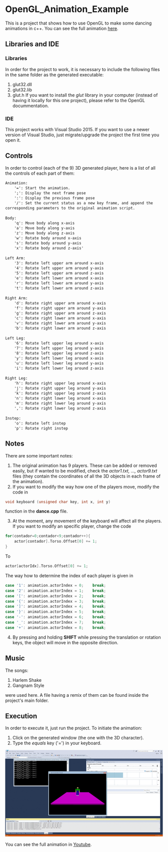 # OpenGL_Animation_Example

This is a project that shows how to use OpenGL to make some dancing animations in c++. You can see the full animation [here](https://www.youtube.com/watch?v=KFd-cBKOI2c).

## Libraries and IDE

### Libraries

In order for the project to work, it is necessary to include the following files in the same folder as the generated executable:
1. glut32.dll
2. glut32.lib
3. glut.h
If you want to install the *glut* library in your computer (instead of having it locally for this one project), please refer to the OpenGL docummentation.

### IDE

This project works with Visual Studio 2015. If you want to use a newer version of Visual Studio, just migrate/upgrade the project the first time you open it.

## Controls

In order to control (each of the 9) 3D generated player, here is a list of all the controls of each part of them:
```
Animation:
	'=': Start the animation.
	';': Display the next frame pose
	':': Display the previous frame pose
	'/': Set the current status as a new key frame, and append the corresponding parameters to the original animation script.

Body:
	'q': Move body along x-axis
	'a': Move body along y-axis
	'z': Move body along z-axis
	'w': Rotate body around x-axis
	's': Rotate body around y-axis
	'x': Rotate body around z-axis'

Left Arm:
	'3': Rotate left upper arm around x-axis
	'4': Rotate left upper arm around y-axis
	'5': Rotate left upper arm around z-axis
	'e': Rotate left lower arm around x-axis
	'r': Rotate left lower arm around y-axis
	't': Rotate left lower arm around z-axis

Right Arm:
	'd': Rotate right upper arm around x-axis
	'f': Rotate right upper arm around y-axis
	'g': Rotate right upper arm around z-axis
	'c': Rotate right lower arm around x-axis
	'v': Rotate right lower arm around y-axis
	'b': Rotate right lower arm around z-axis
	
Left Leg:
	'6': Rotate left upper leg around x-axis
	'7': Rotate left upper leg around y-axis
	'8': Rotate left upper leg around z-axis
	'y': Rotate left lower leg around x-axis
	'u': Rotate left lower leg around y-axis
	'i': Rotate left lower leg around z-axis

Right Leg:
	'h': Rotate right upper leg around x-axis
	'j': Rotate right upper leg around y-axis
	'k': Rotate right upper leg around z-axis
	'n': Rotate right lower leg around x-axis
	'm': Rotate right lower leg around y-axis
	',': Rotate right lower leg around z-axis

Instep:
	'o': Rotate left instep
	'p': Rotate right instep
```

## Notes

There are some important notes:
1. The original animation has 9 players. These can be added or removed easily, but if wanted to be modified, check the *actor1.txt, ..., actor9.txt* files (they contain the coordinates of all the 3D objects in each frame of the animation).
2. If you want to modify the way how one of the players move, modify the code in 
```c++
void keyboard (unsigned char key, int x, int y)
```
function in the **dance.cpp** file.

3. At the moment, any movement of the keyboard will affect all the players. If you want to modify an specific player, change the code
```c++
for(contador=0;contador<9;contador++){
	actor[contador].Torso.Offset[0] += 1;
}
```
To
```c++	
actor[actorIdx].Torso.Offset[0] += 1;
```
The way how to determine the index of each player is given in
```c++
case '1': animation.actorIndex = 0;    break;
case '2': animation.actorIndex = 1;    break;
case '[': animation.actorIndex = 2;    break;
case '{': animation.actorIndex = 3;    break;
case ']': animation.actorIndex = 4;    break;
case '}': animation.actorIndex = 5;    break;
case '-': animation.actorIndex = 6;    break;
case '_': animation.actorIndex = 7;    break;
case '+': animation.actorIndex = 8;    break;
```
4. By pressing and holding **SHIFT** while pressing the translation or rotation keys, the object will move in the opposite direction.

## Music

The songs:
1. Harlem Shake
2. Gangnam Style

were used here. A file having a remix of them can be found inside the project's main folder.

## Execution

In order to execute it, just run the project. To initiate the animation:
1. Click on the generated window (the one with the 3D character).
2. Type the *equals* key ('=') in your keyboard.

![Example](/images/animation.gif?raw=true)

You can see the full animation in [Youtube](https://www.youtube.com/watch?v=KFd-cBKOI2c).